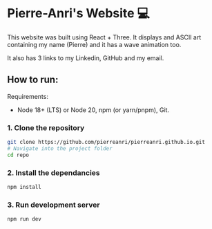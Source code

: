 # Pierre-Anri's Website :computer:

This website was built using React + Three. It displays and ASCII art containing my name (Pierre) and it has a wave animation too.

It also has 3 links to my Linkedin, GitHub and my email.

## How to run:

Requirements:
- Node 18+ (LTS) or Node 20, npm (or yarn/pnpm), Git.

### 1. Clone the repository

```bash
git clone https://github.com/pierreanri/pierreanri.github.io.git
# Navigate into the project folder
cd repo
```

### 2. Install the dependancies

```bash
npm install
```

### 3. Run development server

```bash
npm run dev
```